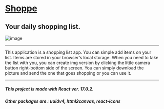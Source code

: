 # [Shoppe](https://friendly-visvesvaraya-fd61c5.netlify.app) 
## Your daily shopping list.

![image](https://i.ibb.co/N9bQHsC/Screenshot-2021-12-28-at-14-00-17.png)

---------


This application is a shopping list app. 
You can simple add items on your list. 
Items are stored in your browser's local storage.
When you need to take the list with you, you can create img version by clicking the little camera button right-bottom side of the screen. You can simply download the picture and send the one that goes shopping or you can use it.

---------


##### This project is made with React ver. 17.0.2.

##### Other packages are : uuidv4, html2canvas, react-icons
